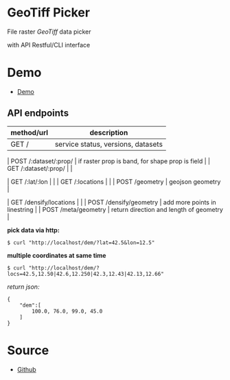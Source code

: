 GeoTiff Picker
==========

File raster *GeoTiff* data picker

with API Restful/CLI interface

# Demo

* [Demo](https://opengeo.tech/maps/geotiff-picker/)

## API endpoints

|method/url  | description |
|---|---|
| GET / | service status, versions, datasets |

| POST /:dataset/:prop/ | if raster prop is band, for shape prop is field |
| GET /:dataset/:prop/ | |

| GET /:lat/:lon | |
| GET /:locations | |
| POST /geometry | geojson geometry |

| GET /densify/locations | |
| POST /densify/geometry | add more points in linestring |
| POST /meta/geometry | return direction and length of geometry |



**pick data via http:**
```
$ curl "http://localhost/dem/?lat=42.5&lon=12.5"
```

**multiple coordinates at same time**
```
$ curl "http://localhost/dem/?locs=42.5,12.50|42.6,12.250|42.3,12.43|42.13,12.66"
```
*return json:*
```
{
	"dem":[
		100.0, 76.0, 99.0, 45.0
	]
}
```

# Source

* [Github](https://github.com/opengeo-tech/geotiff-picker)
